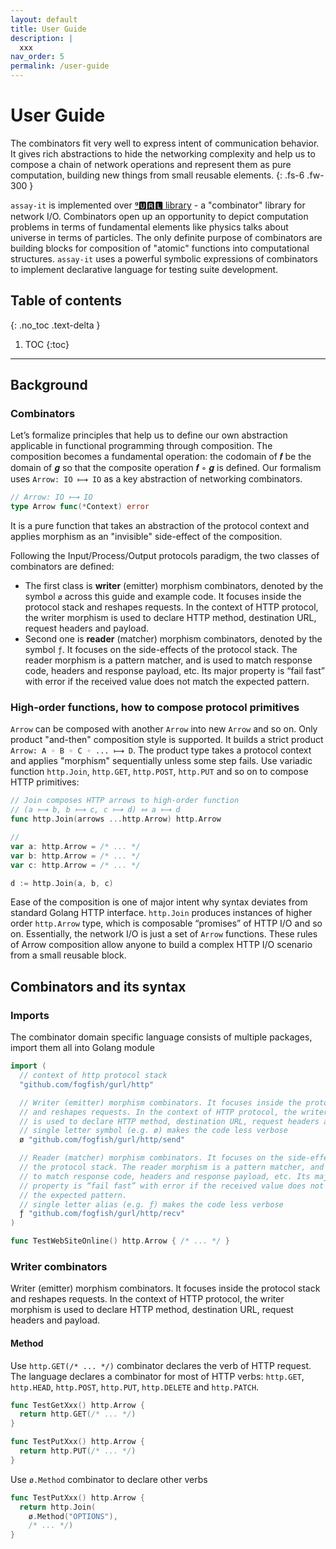 ```yaml
---
layout: default
title: User Guide
description: |
  xxx
nav_order: 5
permalink: /user-guide
---
```


# User Guide

The combinators fit very well to express intent of communication behavior. It gives rich abstractions to hide the networking complexity and help us to compose a chain of network operations and represent them as pure computation, building new things from small reusable elements.
{: .fs-6 .fw-300 }

`assay-it` is implemented over [ᵍ🆄🆁🅻 library](https://github.com/fogfish/gurl) - a "combinator" library for network I/O. Combinators open up an opportunity to depict computation problems in terms of fundamental elements like physics talks about universe in terms of particles. The only definite purpose of combinators are building blocks for composition of "atomic" functions into computational structures. `assay-it` uses a powerful symbolic expressions of combinators to implement declarative language for testing suite development.

## Table of contents
{: .no_toc .text-delta }

1. TOC
{:toc}

---

## Background

### Combinators

Let’s formalize principles that help us to define our own abstraction applicable in functional programming through composition. The composition becomes a fundamental operation: the codomain of 𝒇 be the domain of 𝒈 so that the composite operation 𝒇 ◦ 𝒈 is defined. Our formalism uses `Arrow: IO ⟼ IO` as a key abstraction of networking combinators.

```go
// Arrow: IO ⟼ IO
type Arrow func(*Context) error
```

It is a pure function that takes an abstraction of the protocol context and applies morphism as an "invisible" side-effect of the composition.

Following the Input/Process/Output protocols paradigm, the two classes of combinators are defined:
* The first class is **writer** (emitter) morphism combinators, denoted by the symbol `ø` across this guide and example code. It focuses inside the protocol stack and reshapes requests. In the context of HTTP protocol, the writer morphism is used to declare HTTP method, destination URL, request headers and payload. 
* Second one is **reader** (matcher) morphism combinators, denoted by the symbol `ƒ`. It focuses on the side-effects of the protocol stack. The reader morphism is a pattern matcher, and is used to match response code, headers and response payload, etc. Its major property is “fail fast” with error if the received value does not match the expected pattern.


### High-order functions, how to compose protocol primitives 

`Arrow` can be composed with another `Arrow` into new `Arrow` and so on. Only product "and-then" composition style is supported. It builds a strict product `Arrow: A ◦ B ◦ C ◦ ... ⟼ D`. The product type takes a protocol context and applies "morphism" sequentially unless some step fails. Use variadic function `http.Join`, `http.GET`, `http.POST`, `http.PUT` and so on to compose HTTP primitives:

```go
// Join composes HTTP arrows to high-order function
// (a ⟼ b, b ⟼ c, c ⟼ d) ⤇ a ⟼ d
func http.Join(arrows ...http.Arrow) http.Arrow

//
var a: http.Arrow = /* ... */
var b: http.Arrow = /* ... */
var c: http.Arrow = /* ... */

d := http.Join(a, b, c)
```

Ease of the composition is one of major intent why syntax deviates from standard Golang HTTP interface. `http.Join` produces instances of higher order `http.Arrow` type, which is composable “promises” of HTTP I/O and so on. Essentially, the network I/O is just a set of `Arrow` functions. These rules of Arrow composition allow anyone to build a complex HTTP I/O scenario from a small reusable block.


## Combinators and its syntax

### Imports

The combinator domain specific language consists of multiple packages, import them all into Golang module

```go
import (
  // context of http protocol stack
  "github.com/fogfish/gurl/http"

  // Writer (emitter) morphism combinators. It focuses inside the protocol stack
  // and reshapes requests. In the context of HTTP protocol, the writer morphism
  // is used to declare HTTP method, destination URL, request headers and payload.
  // single letter symbol (e.g. ø) makes the code less verbose
  ø "github.com/fogfish/gurl/http/send"

  // Reader (matcher) morphism combinators. It focuses on the side-effects of
  // the protocol stack. The reader morphism is a pattern matcher, and is used
  // to match response code, headers and response payload, etc. Its major
  // property is “fail fast” with error if the received value does not match
  // the expected pattern. 
  // single letter alias (e.g. ƒ) makes the code less verbose
  ƒ "github.com/fogfish/gurl/http/recv"
)

func TestWebSiteOnline() http.Arrow { /* ... */ }
```

### Writer combinators

Writer (emitter) morphism combinators. It focuses inside the protocol stack and reshapes requests. In the context of HTTP protocol, the writer morphism is used to declare HTTP method, destination URL, request headers and payload.

#### Method

Use `http.GET(/* ... */)` combinator declares the verb of HTTP request. The language declares a combinator for most of HTTP verbs: `http.GET`, `http.HEAD`, `http.POST`, `http.PUT`, `http.DELETE` and `http.PATCH`.

```go
func TestGetXxx() http.Arrow {
  return http.GET(/* ... */)
}

func TestPutXxx() http.Arrow {
  return http.PUT(/* ... */)
}
```

Use `ø.Method` combinator to declare other verbs

```go
func TestPutXxx() http.Arrow {
  return http.Join(
    ø.Method("OPTIONS"),
    /* ... */)
}
```